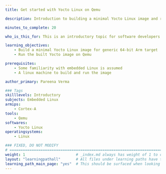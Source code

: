 ```yaml
---
title: Get started with Yocto Linux on Qemu

description: Introduction to building a minimal Yocto Linux image and running it on 64-bit Qemu Arm target

minutes_to_complete: 20

who_is_this_for: This is an introductory topic for software developers interested in learning the basics of building Yocto Linux for embedded Arm targets.

learning_objectives: 
    - Build a minimal Yocto Linux image for generic 64-bit Arm target
    - Run the built Yocto image on Qemu

prerequisites:
    - Some familiarity with embedded Linux is assumed
    - A linux machine to build and run the image

author_primary: Pareena Verma

### Tags
skilllevels: Introductory
subjects: Embedded Linux
armips:
    - Cortex-A
tools:
    - Qemu
softwares:
    - Yocto Linux
operatingsystems:
    - Linux

### FIXED, DO NOT MODIFY
# ================================================================================
weight: 1                       # _index.md always has weight of 1 to order correctly
layout: "learningpathall"       # All files under learning paths have this same wrapper
learning_path_main_page: "yes"  # This should be surfaced when looking for related content. Only set for _index.md of learning path content.
---
```

